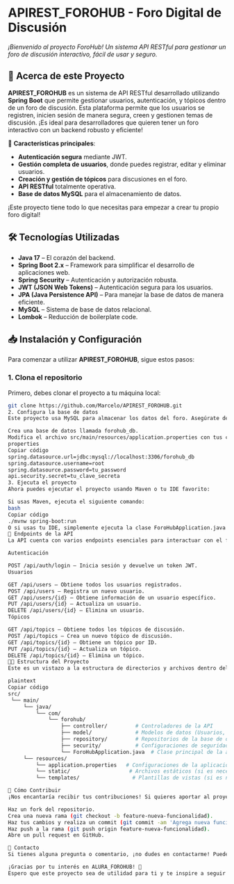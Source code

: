 # **APIREST_FOROHUB** - Foro Digital de Discusión

*¡Bienvenido al proyecto ForoHub! Un sistema API RESTful para gestionar un foro de discusión interactivo, fácil de usar y seguro.*

## 🚀 **Acerca de este Proyecto**

**APIREST_FOROHUB** es un sistema de API RESTful desarrollado utilizando **Spring Boot** que permite gestionar usuarios, autenticación, y tópicos dentro de un foro de discusión. Esta plataforma permite que los usuarios se registren, inicien sesión de manera segura, creen y gestionen temas de discusión. ¡Es ideal para desarrolladores que quieren tener un foro interactivo con un backend robusto y eficiente!

🔑 **Características principales**:
- **Autenticación segura** mediante JWT.
- **Gestión completa de usuarios**, donde puedes registrar, editar y eliminar usuarios.
- **Creación y gestión de tópicos** para discusiones en el foro.
- **API RESTful** totalmente operativa.
- **Base de datos MySQL** para el almacenamiento de datos.

¡Este proyecto tiene todo lo que necesitas para empezar a crear tu propio foro digital!

## 🛠️ **Tecnologías Utilizadas**

- **Java 17** – El corazón del backend.
- **Spring Boot 2.x** – Framework para simplificar el desarrollo de aplicaciones web.
- **Spring Security** – Autenticación y autorización robusta.
- **JWT (JSON Web Tokens)** – Autenticación segura para los usuarios.
- **JPA (Java Persistence API)** – Para manejar la base de datos de manera eficiente.
- **MySQL** – Sistema de base de datos relacional.
- **Lombok** – Reducción de boilerplate code.

## 📥 **Instalación y Configuración**

Para comenzar a utilizar **APIREST_FOROHUB**, sigue estos pasos:

### 1. **Clona el repositorio**

Primero, debes clonar el proyecto a tu máquina local:

```bash
git clone https://github.com/Marcelo/APIREST_FOROHUB.git
2. Configura la base de datos
Este proyecto usa MySQL para almacenar los datos del foro. Asegúrate de tener MySQL instalado y corriendo en tu máquina.

Crea una base de datos llamada forohub_db.
Modifica el archivo src/main/resources/application.properties con tus credenciales de MySQL.
properties
Copiar código
spring.datasource.url=jdbc:mysql://localhost:3306/forohub_db
spring.datasource.username=root
spring.datasource.password=tu_password
api.security.secret=tu_clave_secreta
3. Ejecuta el proyecto
Ahora puedes ejecutar el proyecto usando Maven o tu IDE favorito:

Si usas Maven, ejecuta el siguiente comando:
bash
Copiar código
./mvnw spring-boot:run
O si usas tu IDE, simplemente ejecuta la clase ForoHubApplication.java.
📄 Endpoints de la API
La API cuenta con varios endpoints esenciales para interactuar con el foro. Aquí están los detalles de los endpoints:

Autenticación

POST /api/auth/login – Inicia sesión y devuelve un token JWT.
Usuarios

GET /api/users – Obtiene todos los usuarios registrados.
POST /api/users – Registra un nuevo usuario.
GET /api/users/{id} – Obtiene información de un usuario específico.
PUT /api/users/{id} – Actualiza un usuario.
DELETE /api/users/{id} – Elimina un usuario.
Tópicos

GET /api/topics – Obtiene todos los tópicos de discusión.
POST /api/topics – Crea un nuevo tópico de discusión.
GET /api/topics/{id} – Obtiene un tópico por ID.
PUT /api/topics/{id} – Actualiza un tópico.
DELETE /api/topics/{id} – Elimina un tópico.
🧑‍💻 Estructura del Proyecto
Este es un vistazo a la estructura de directorios y archivos dentro del proyecto:

plaintext
Copiar código
src/
 └── main/
     └── java/
         └── com/
             └── forohub/
                 ├── controller/         # Controladores de la API
                 ├── model/              # Modelos de datos (Usuarios, Tópicos, etc.)
                 ├── repository/         # Repositorios de la base de datos
                 ├── security/           # Configuraciones de seguridad
                 └── ForoHubApplication.java  # Clase principal de la aplicación
     └── resources/
         └── application.properties   # Configuraciones de la aplicación
         └── static/                   # Archivos estáticos (si es necesario)
         └── templates/                 # Plantillas de vistas (si es necesario)

🤝 Cómo Contribuir
¡Nos encantaría recibir tus contribuciones! Si quieres aportar al proyecto, sigue estos pasos:

Haz un fork del repositorio.
Crea una nueva rama (git checkout -b feature-nueva-funcionalidad).
Haz tus cambios y realiza un commit (git commit -am 'Agrega nueva funcionalidad').
Haz push a la rama (git push origin feature-nueva-funcionalidad).
Abre un pull request en GitHub.

📧 Contacto
Si tienes alguna pregunta o comentario, ¡no dudes en contactarme! Puedes enviarme un correo a marceloaquino1676@gmail.com.

¡Gracias por tu interés en ALURA_FOROHUB! 🎉
Espero que este proyecto sea de utilidad para ti y te inspire a seguir desarrollando aplicaciones increíbles. ¡Nos vemos en el foro! 🚀
